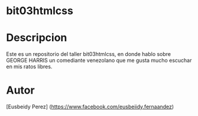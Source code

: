 # bit03htmlcss
# Descripcion
Este es un repositorio del taller bit03htmlcss, en donde hablo sobre GEORGE HARRIS un comediante venezolano que me gusta mucho escuchar en mis ratos libres.
# Autor
[Eusbeidy Perez] (https://www.facebook.com/eusbeiidy.fernaandez)
